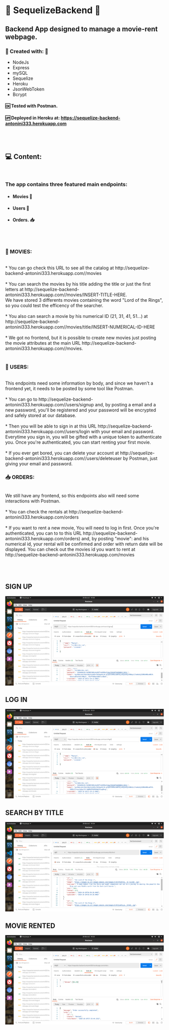 # 📑 SequelizeBackend 📑


## Backend App designed to manage a movie-rent webpage. <br>

### 🔧 Created with: 🔧
* NodeJs 
* Express
* mySQL
* Sequelize 
* Heroku
* JsonWebToken
* Bcrypt

#### 🆗 Tested with Postman.

#### 🆙 Deployed in Heroku at: https://sequelize-backend-antonini333.herokuapp.com
<br><br>

## 💻 Content:
<br>

### The app contains three featured main endpoints: 

+ #### Movies 🎥
+ #### Users  👫
+ #### Orders. 📥
<br>
<br>

### 🎥 MOVIES:
<br>
   * You can go check this URL to see all the catalog at http://sequelize-backend-antonini333.herokuapp.com//movies
   <br><br>
   * You can search the movies by his title adding the title or just the first letters at http://sequelize-backend-antonini333.herokuapp.com//movies/INSERT-TITLE-HERE.
   <br>We have stored 3 differents movies containing the word "Lord of the Rings", so you could test the efficency of the searcher.
   <br><br>
   * You also can search a movie by his numerical ID (21, 31, 41, 51...) at http://sequelize-backend-antonini333.herokuapp.com//movies/title/INSERT-NUMERICAL-ID-HERE
   <br><br>
   * We got no frontend, but it is possible to create new movies just posting the movie attributes at the main URL http://sequelize-backend-antonini333.herokuapp.com//movies.
         <br>
         <br>
   

### 👫 USERS:
<br>
         This endpoints need some information by body, and since we haven't a frontend yet, it needs to be posted by some tool like Postman.
         <br><br>
         * You can go to http://sequelize-backend-antonini333.herokuapp.com//users/signup and, by posting a email and a new password, you'll be registered and your password will be encrypted and safely stored at our database.
         <br> 
         <br>
         * Then you will be able to sign in at this URL http://sequelize-backend-antonini333.herokuapp.com//users/login with your email and password. Everytime you sign in, you will be gifted with a unique token to authenticate you. Once you're authenticated, you can start renting your first movie.
         <br> 
         <br>
         * If you ever get bored, you can delete your account at http://sequelize-backend-antonini333.herokuapp.com//users/deleteuser by Postman, just giving your email and password. 
         
<br>

### 📥 ORDERS:
<br>
     We still have any frontend, so this endpoints also will need some interactions with Postman.
      <br>  <br>
  * You can check the rentals at http://sequelize-backend-antonini333.herokuapp.com/orders
         <br><br>
 * If you want to rent a new movie, You will need to log in first. Once you're authenticated, you can to to this URL http://sequelize-backend-antonini333.herokuapp.com/orders) and, by posting "movie": and his numerical id, your rental will be confirmed and order with return date will be displayed.
 You can check out the movies id you want to rent at http://sequelize-backend-antonini333.herokuapp.com/movies <br><br><br><br>
 
 ## SIGN UP
 
 ![Screenshot](screenshots/signup.png) 
 
 ## LOG IN
 
  ![Screenshot](screenshots/login.png) 
  
  ## SEARCH BY TITLE
  
 ![Screenshot](screenshots/search.png) 
 
 ## MOVIE RENTED
 
![Screenshot](screenshots/order.png)  

